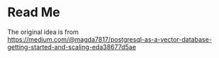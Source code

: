 # Read Me

The original idea is from  
https://medium.com/@magda7817/postgresql-as-a-vector-database-getting-started-and-scaling-eda38677d5ae